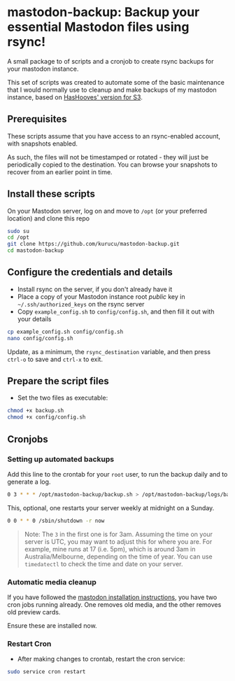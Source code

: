 # mastodon-backup: Backup your essential Mastodon files using rsync!

A small package to of scripts and a cronjob to create rsync backups for your mastodon instance.

This set of scripts was created to automate some of the basic maintenance that I would normally use to cleanup and make backups of my mastodon instance, based on [HasHooves' version for S3](https://github.com/HasHooves/mastodon-backup).

## Prerequisites

These scripts assume that you have access to an rsync-enabled account, with snapshots enabled.

As such, the files will not be timestamped or rotated - they will just be periodically copied to the destination. You can browse your snapshots to recover from an earlier point in time.

## Install these scripts

On your Mastodon server, log on and move to `/opt` (or your preferred location) and clone this repo

```bash
sudo su
cd /opt
git clone https://github.com/kurucu/mastodon-backup.git
cd mastodon-backup
```

## Configure the credentials and details

- Install rsync on the server, if you don't already have it
- Place a copy of your Mastodon instance root _public_ key in `~/.ssh/authorized_keys` on the rsync server
- Copy `example_config.sh` to `config/config.sh`, and then fill it out with your details

```bash
cp example_config.sh config/config.sh
nano config/config.sh
```

Update, as a minimum, the `rsync_destination` variable, and then press `ctrl-o` to save and `ctrl-x` to exit.

## Prepare the script files

- Set the two files as executable:

```bash
chmod +x backup.sh
chmod +x config/config.sh
```

## Cronjobs

### Setting up automated backups

Add this line to the crontab for your `root` user, to run the backup daily and to generate a log.

```bash
0 3 * * * /opt/mastodon-backup/backup.sh > /opt/mastodon-backup/logs/backup.log 2>&1
```

This, optional, one restarts your server weekly at midnight on a Sunday.

```bash
0 0 * * 0 /sbin/shutdown -r now
```

> Note: The `3` in the first one is for 3am. Assuming the time on your server is UTC, you may want to adjust this for where you are. For example, mine runs at 17 (i.e. 5pm), which is around 3am in Australia/Melbourne, depending on the time of year.
> You can use `timedatectl` to check the time and date on your server.

### Automatic media cleanup

If you have followed the [mastodon installation instructions](https://docs.joinmastodon.org/admin/setup/#cleanup), you have two cron jobs running already. One removes old media, and the other removes old preview cards.

Ensure these are installed now.

### Restart Cron

- After making changes to crontab, restart the cron service:

```bash
sudo service cron restart
```
